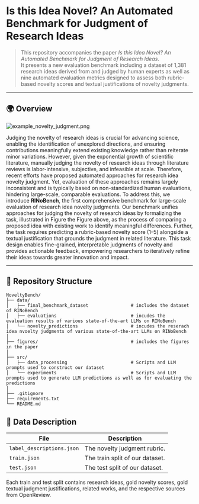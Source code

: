 # Is this Idea Novel? An Automated Benchmark for Judgment of Research Ideas


> This repository accompanies the paper *Is this Idea Novel? An Automated Benchmark for Judgment of Research Ideas*.  
> It presents a new evaluation benchmark including a dataset of 1,381 research ideas derived from and judged by human experts as well as nine automated evaluation metrics designed to assess both rubric-based novelty scores and textual justifications of novelty judgments.
---

## 🌍 Overview

![example_novelty_judgment.png](figures/example_novelty_judgment.png)

Judging the novelty of research ideas is crucial for advancing science, enabling the identification of unexplored directions, and ensuring contributions meaningfully extend existing knowledge rather than reiterate minor variations. However, given the exponential growth of scientific literature, manually judging the novelty of research ideas through literature reviews is labor-intensive, subjective, and infeasible at scale. Therefore, recent efforts have proposed automated approaches for research idea novelty judgment. Yet, evaluation of these approaches remains largely inconsistent and is typically based on non-standardized human evaluations, hindering large-scale, comparable evaluations. To address this, we introduce **RINoBench**, the first comprehensive benchmark for large-scale evaluation of research idea novelty judgments.
Our benchmark unifies approaches for judging the novelty of research ideas by formalizing the task, illustrated in Figure the Figure above, as the process of comparing a proposed idea with existing work to identify meaningful differences. Further, the task requires predicting a rubric-based novelty score (1–5) alongside a textual justification that grounds the judgment in related literature. This task design enables fine-grained, interpretable judgments of novelty and provides actionable feedback, empowering researchers to iteratively refine their ideas towards greater innovation and impact.

---


## 📂 Repository Structure

```
NoveltyBench/
├── data/
│   ├── final_benchmark_dataset                # includes the dataset of RINoBench
│   ├── evaluations                            # incudes the evaluation results of various state-of-the-art LLMs on RINoBench
│   └── novelty_predictions                    # incudes the reserach idea nvoelty judgments of various state-of-the-art LLMs on RINoBench
│
├── figures/                                   # includes the figures in the paper
│
├── src/
│   ├── data_processing                        # Scripts and LLM prompts used to construct our dataset
│   └── experiments                            # Scripts and LLM prompts used to generate LLM predictions as well as for evaluating the predictions
│
├── .gitignore
├── requirements.txt   
└── README.md
```

## 🧱 Data Description

| File                            | Description                     |
|---------------------------------|---------------------------------|
| `label_descriptions.json`       | The novelty judgment rubric.    |
| `train.json`                    | The train split of our dataset. |
| `test.json`                     | The test split of our dataset.  |

Each train and test split contains research ideas, gold novelty scores, gold textual judgment justifications, related works, and the respective sources from OpenReview.
